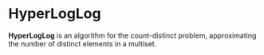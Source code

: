 # HyperLogLog

 **HyperLogLog** is an algorithm for the count-distinct problem, approximating the number of distinct elements in a multiset.





